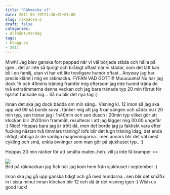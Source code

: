 ```yaml
---
title: "Räkmacka <3"
date: 2011-03-19T21:38:01+01:00
slug: rakmacka-3
draft: false
categories:
- Allmänt/Vardag
tags:
- blogg.se
- 2011
---
```

Miwh! Jag blev ganska fort peppad när vi väl började städa och hålla på igen.. det är inte så tjurigt och bråkigt oftast när vi städar, som det lätt kan bli i en familj, utan vi har ett lite trevligare humör oftast.. Anyway jag har precis klämt i mig en räkmacka. FYFAN VAD GOTT!!! Muuuuums! Nu har jag dock 1h och 40mins träning framför mig eftersom jag inte hunnit träna de två extratimmarna denna veckan och jag bara tränade typ 20 min förrut för hjärtat fuckade sig... Så nu blir det nya tag :)  
  
Innan det ska jag dock bädda om min säng.. Visning kl. 12 imon så jag ska upp vid 09 så borde sova.. tänker mig att jag fixar sängen och sådär nu i 20 min typ, sen tränar jag i 1h40min och sen dusch i 20min typ vilket gör att klockan blir 2h20min frammåt, resulterar i att jag lägger mig 00.00 ungefär :) Nice! Hoppas bara jag är trött då, men det borde jag ju faktiskt vara efter fucking nästan två timmars träning? Iofs blir det lugn träning idag, det enda riktigt jobbiga är de vanliga magövningarna.. men annars blir det väl mest cykling och små, enkla övningar som man gör på sjukhuset typ.. :)  
  
Hoppas 20 min räcker för att smälta maten..heh. vill ju inte få kramper ><  
  
![](/assets/images/blogg.se/dsc09127_138483027.jpg)  
Bild på räkmackan jag fick när jag kom hem från sjukhuset i september :)  
  
Imon ska jag gå upp ganska tidigt och gå med hundarna.. sen blir det småfix in i sista minut innan klockan blir 12 och då är det visning igen :) Wish us good luck!